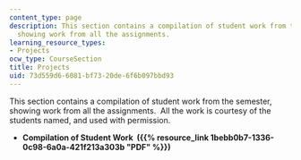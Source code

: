 ```yaml
---
content_type: page
description: This section contains a compilation of student work from the semester,
  showing work from all the assignments.
learning_resource_types:
- Projects
ocw_type: CourseSection
title: Projects
uid: 73d559d6-6081-bf73-20de-6f6b097bbd93
---
```


This section contains a compilation of student work from the semester, showing work from all the assignments.  All the work is courtesy of the students named, and used with permission.

*   **Compilation of Student Work  ({{% resource_link 1bebb0b7-1336-0c98-6a0a-421f213a303b "PDF" %}})**